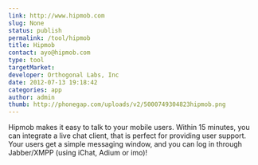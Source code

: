 ```yaml
--- 
link: http://www.hipmob.com
slug: None
status: publish
permalink: /tool/hipmob
title: Hipmob
contact: ayo@hipmob.com
type: tool
targetMarket: 
developer: Orthogonal Labs, Inc
date: 2012-07-13 19:18:42
categories: app
author: admin
thumb: http://phonegap.com/uploads/v2/5000749304823hipmob.png
---
```



Hipmob makes it easy to talk to your mobile users. Within 15 minutes, you can integrate a live chat client, that is perfect for providing user support. Your users get a simple messaging window, and you can log in through Jabber/XMPP (using iChat, Adium or imo)!
